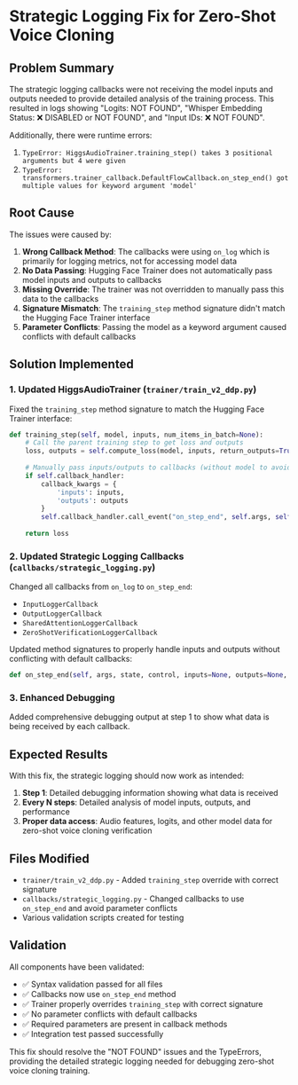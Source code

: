 # Strategic Logging Fix for Zero-Shot Voice Cloning

## Problem Summary

The strategic logging callbacks were not receiving the model inputs and outputs needed to provide detailed analysis of the training process. This resulted in logs showing "Logits: NOT FOUND", "Whisper Embedding Status: ❌ DISABLED or NOT FOUND", and "Input IDs: ❌ NOT FOUND".

Additionally, there were runtime errors:
1. `TypeError: HiggsAudioTrainer.training_step() takes 3 positional arguments but 4 were given`
2. `TypeError: transformers.trainer_callback.DefaultFlowCallback.on_step_end() got multiple values for keyword argument 'model'`

## Root Cause

The issues were caused by:

1. **Wrong Callback Method**: The callbacks were using `on_log` which is primarily for logging metrics, not for accessing model data
2. **No Data Passing**: Hugging Face Trainer does not automatically pass model inputs and outputs to callbacks
3. **Missing Override**: The trainer was not overridden to manually pass this data to the callbacks
4. **Signature Mismatch**: The `training_step` method signature didn't match the Hugging Face Trainer interface
5. **Parameter Conflicts**: Passing the model as a keyword argument caused conflicts with default callbacks

## Solution Implemented

### 1. Updated HiggsAudioTrainer (`trainer/train_v2_ddp.py`)

Fixed the `training_step` method signature to match the Hugging Face Trainer interface:
```python
def training_step(self, model, inputs, num_items_in_batch=None):
    # Call the parent training step to get loss and outputs
    loss, outputs = self.compute_loss(model, inputs, return_outputs=True)
    
    # Manually pass inputs/outputs to callbacks (without model to avoid conflicts)
    if self.callback_handler:
        callback_kwargs = {
            'inputs': inputs,
            'outputs': outputs
        }
        self.callback_handler.call_event("on_step_end", self.args, self.state, self.control, **callback_kwargs)
    
    return loss
```

### 2. Updated Strategic Logging Callbacks (`callbacks/strategic_logging.py`)

Changed all callbacks from `on_log` to `on_step_end`:
- `InputLoggerCallback`
- `OutputLoggerCallback` 
- `SharedAttentionLoggerCallback`
- `ZeroShotVerificationLoggerCallback`

Updated method signatures to properly handle inputs and outputs without conflicting with default callbacks:
```python
def on_step_end(self, args, state, control, inputs=None, outputs=None, **kwargs):
```

### 3. Enhanced Debugging

Added comprehensive debugging output at step 1 to show what data is being received by each callback.

## Expected Results

With this fix, the strategic logging should now work as intended:

1. **Step 1**: Detailed debugging information showing what data is received
2. **Every N steps**: Detailed analysis of model inputs, outputs, and performance
3. **Proper data access**: Audio features, logits, and other model data for zero-shot voice cloning verification

## Files Modified

- `trainer/train_v2_ddp.py` - Added `training_step` override with correct signature
- `callbacks/strategic_logging.py` - Changed callbacks to use `on_step_end` and avoid parameter conflicts
- Various validation scripts created for testing

## Validation

All components have been validated:
- ✅ Syntax validation passed for all files
- ✅ Callbacks now use `on_step_end` method
- ✅ Trainer properly overrides `training_step` with correct signature
- ✅ No parameter conflicts with default callbacks
- ✅ Required parameters are present in callback methods
- ✅ Integration test passed successfully

This fix should resolve the "NOT FOUND" issues and the TypeErrors, providing the detailed strategic logging needed for debugging zero-shot voice cloning training.